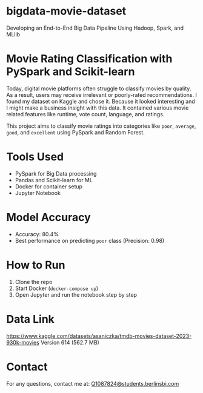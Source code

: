 # bigdata-movie-dataset
Developing an End-to-End Big Data Pipeline Using Hadoop, Spark, and MLlib

# Movie Rating Classification with PySpark and Scikit-learn
Today, digital movie platforms often struggle to classify movies by quality. As a result, users may receive irrelevant or poorly-rated recommendations.
I found my dataset on Kaggle and chose it. Because it looked interesting and I might make a business insight with this data. It contained various movie related features like runtime, vote count, language, and ratings. 

This project aims to classify movie ratings into categories like `poor`, `average`, `good`, and `excellent` using PySpark and Random Forest.

# Tools Used
- PySpark for Big Data processing
- Pandas and Scikit-learn for ML
- Docker for container setup
- Jupyter Notebook

# Model Accuracy
- Accuracy: 80.4%
- Best performance on predicting `poor` class (Precision: 0.98)

# How to Run
1. Clone the repo
2. Start Docker (`docker-compose up`)
3. Open Jupyter and run the notebook step by step

# Data Link
https://www.kaggle.com/datasets/asaniczka/tmdb-movies-dataset-2023-930k-movies 
Version 614 (562.7 MB)

# Contact
For any questions, contact me at: Q1087824@students.berlinsbi.com
